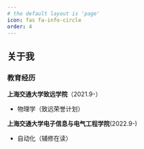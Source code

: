 ```yaml
---
# the default layout is 'page'
icon: fas fa-info-circle
order: 4
---
```


## 关于我

### 教育经历

**上海交通大学致远学院**（2021.9-）

* 物理学（致远荣誉计划）

**上海交通大学电子信息与电气工程学院**(2022.9-)

* 自动化（辅修在读）

### 
